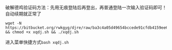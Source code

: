
破解德鸡验证码方法：先用无痕登陆后再登出，再普通登陆一次输入验证码即可！自动续期就正常了

```
wget -N https://bitbucket.org/rwkgyg/djre/raw/ba3c4a05d49654bccede91cfdb4159ee6873ab2a/xqdj.sh && chmod +x xqdj.sh && ./xqdj.sh
```

进入菜单快捷方式```bash xqdj.sh```
